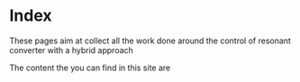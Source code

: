 # Index

These pages aim at collect all the work done around the control of resonant converter with a hybrid approach

The content the you can find in this site are


```{tableofcontents}
```


